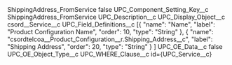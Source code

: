 <?xml version="1.0" encoding="UTF-8"?>
<CustomMetadata xmlns="http://soap.sforce.com/2006/04/metadata" xmlns:xsi="http://www.w3.org/2001/XMLSchema-instance" xmlns:xsd="http://www.w3.org/2001/XMLSchema">
    <label>ShippingAddress_FromService</label>
    <protected>false</protected>
    <values>
        <field>UPC_Component_Setting_Key__c</field>
        <value xsi:type="xsd:string">ShippingAddress_FromService</value>
    </values>
    <values>
        <field>UPC_Description__c</field>
        <value xsi:nil="true"/>
    </values>
    <values>
        <field>UPC_Display_Object__c</field>
        <value xsi:type="xsd:string">csord__Service__c</value>
    </values>
    <values>
        <field>UPC_Field_Definitions__c</field>
        <value xsi:type="xsd:string">[{
		&quot;name&quot;: &quot;Name&quot;,
		&quot;label&quot;: &quot;Product Configuration Name&quot;,
		&quot;order&quot;: 10,
		&quot;type&quot;: &quot;String&quot;
	}, {
		&quot;name&quot;: &quot;csordtelcoa__Product_Configuration__r.Shipping_Address__c&quot;,
		&quot;label&quot;: &quot;Shipping Address&quot;,
		&quot;order&quot;: 20,
		&quot;type&quot;: &quot;String&quot;
	}
]</value>
    </values>
    <values>
        <field>UPC_OE_Data__c</field>
        <value xsi:type="xsd:boolean">false</value>
    </values>
    <values>
        <field>UPC_OE_Object_Type__c</field>
        <value xsi:nil="true"/>
    </values>
    <values>
        <field>UPC_WHERE_Clause__c</field>
        <value xsi:type="xsd:string">id={UPC_Service__c}</value>
    </values>
</CustomMetadata>
